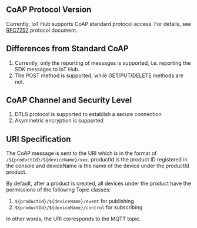 [//]: # (chinagitpath:XXXXX)

## CoAP Protocol Version
Currently, IoT Hub supports CoAP standard protocol access. For details, see [RFC7252](https://tools.ietf.org/html/rfc7252) protocol document.

## Differences from Standard CoAP
1. Currently, only the reporting of messages is supported, i.e. reporting the SDK messages to IoT Hub.
2. The POST method is supported, while GET/PUT/DELETE methods are not. 

## CoAP Channel and Security Level

1. DTLS protocol is supported to establish a secure connection
2. Asymmetric encryption is supported

## URI Specification
The CoAP message is sent to the URI which is in the format of `/${productId}/${deviceName}/xxx`. productId is the product ID registered in the console and deviceName is the name of the device under the productId product.

By default, after a product is created, all devices under the product have the permissions of the following Topic classes:
1. `${productId}/${deviceName}/event` for publishing
2. `${productId}/${deviceName}/control` for subscribing

In other words, the URI corresponds to the MQTT topic.

